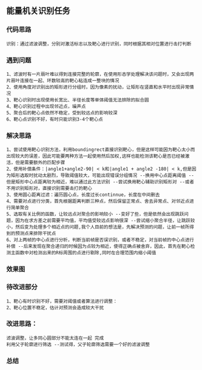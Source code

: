 ## 能量机关识别任务

### 代码思路
    识别：通过滤波调整，分别对激活标志以及靶心进行识别，同时根据其相对位置进行击打判断
### 遇到问题
    1、滤波时有一片扇叶难以得到连接完整的轮廓，在使用形态学处理解决该问题时，又会出现两片扇叶连接在一起、环数较高的靶心粘连成一整块的情况
    2、使用角度对识别出的矩形进行分组时，因为像素的扰动，让矩形在竖直和水平时出现异常情况
    3、靶心识别时出现使用长宽比、半径长度等单体阈值无法排除的拟合圆
    4、靶心识别过程中出现邻近点，噪声点
    5、聚合后的靶心点依然不稳定，受到较远点的影响较深
    6、靶心点识别不好，有时只能识别3-4个靶心点
### 解决思路
    1、尝试使用靶心识别方法，利用boundingrect直接识别靶心，但是这样可能因为靶心太小而出现较大的误差，因此可能要两种方法一起使用然后加权,这样也能检测该靶心是否已经被激活，但是需要额外的匹配步骤
    2、使用补偿条件：|angle1+angle2-90| < k和|angle1 + angle2 -180| < k,但是因为矩形选取时扰动太剧烈，导致阈值较大，可能出现错误分组情况 --换用中心点距离阈值 --但是矩形中心点距离较为相近，难以通过此方法识别 --尝试换用靶心辅助识别矩形对 --或者不用识别矩形对，直接识别需要击打的靶心
    3、使用圆心距离过滤：遍历圆心点，长度过长continnue，长度在中间删去
    4、需要对点进行分类，首先根据距离判断三种点，然后保留正常点、舍去异常点、对邻近点进行简单聚合
    5、选取有关比例的函数，让较远点对聚合的影响较小 --变好了些，但是依然会出现跳跃问题，因为在求方差之前需要平均值，平均值受较远点影响很深 --尝试缩小聚合半径，让跳跃较小，然后变为处理多个相近点的问题,我个人目前的想法是，先解决预测的问题，让前一帧所得到的预测点来排除干扰点
    6、对上两帧的中心点进行分析，判断当前帧是否误识别，或者不稳定，对当前帧的中心点进行补偿 --后来发现在聚合递归的时候因为点较为相近，使得正确点被舍弃，因此，首先在靶心检测主函数中对检测出来的R标周围的点进行剔除,同时在合理范围内缩小阈值
### 效果图
### 待改进部分
    1、靶心有时识别不好，需要对阈值或者算法进行调整：
    2、靶心位置不稳定，估计对预测会造成较大干扰
### 改进思路：
    滤波调整，让多同心圆部分不能太连在一起 完成
    利用父子轮廓进行筛选 --测试得，父子轮廓筛选需要一个好的滤波调整
### 总结